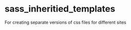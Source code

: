 sass_inheritied_templates
=========================

For creating separate versions of css files for different sites
